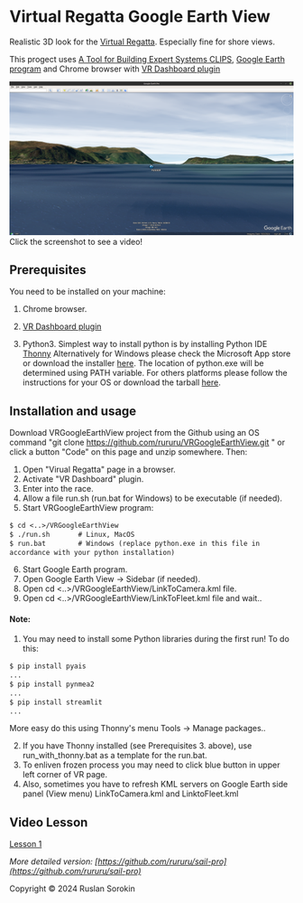 # Virtual Regatta Google Earth View

Realistic 3D look for the [Virtual Regatta](https://www.virtualregatta.com/en/offshore-game/).
Especially fine for shore views.

This progect uses [A Tool for Building Expert Systems CLIPS](https://www.clipsrules.net/), 
[Google Earth program](https://www.google.com/earth/about/versions/#earth-pro) and
Chrome browser with
[VR Dashboard plugin](https://chrome.google.com/webstore/search/VR%20Dashboard)

[![Watch the video](1.png)](https://youtu.be/NUErnVKNLAw)
Click the screenshot to see a video!

## Prerequisites

You need to be installed on your machine:

1. Chrome browser.

2. [VR Dashboard plugin](https://chromewebstore.google.com/search/VR%20Dashboard%20I.T.Y.C.)

3. Python3.
	Simplest way to install python is by installing Python IDE [Thonny](https://thonny.org/)
	Alternatively for Windows please check the Microsoft App store or download the installer [here](https://www.python.org/downloads/windows/).
    The location of python.exe will be determined using PATH variable.
    For others platforms please follow the instructions for your OS or download the tarball [here](https://www.python.org/downloads/).

## Installation and usage

Download VRGoogleEarthView project from the Github using an OS command "git clone https://github.com/rururu/VRGoogleEarthView.git " or click a button "Code" on this page and unzip somewhere. Then:

1. Open "Virual Regatta" page in a browser.
2. Activate "VR Dashboard" plugin.
3. Enter into the race.
4. Allow a file run.sh (run.bat for Windows) to be executable (if needed).
5. Start VRGoogleEarthView program:

```shell
$ cd <..>/VRGoogleEarthView
$ ./run.sh       # Linux, MacOS
$ run.bat        # Windows (replace python.exe in this file in accordance with your python installation)
```
6. Start Google Earth program.
7. Open Google Earth View -> Sidebar (if needed).
8. Open cd <..>/VRGoogleEarthView/LinkToCamera.kml file.
9. Open cd <..>/VRGoogleEarthView/LinkToFleet.kml file and wait..

#### Note:

1. You may need to install some Python libraries during the first run! To do this:

```shell
$ pip install pyais
...
$ pip install pynmea2
...
$ pip install streamlit
...
```
More easy do this using Thonny's menu Tools -> Manage packages..

2. If you have Thonny installed (see Prerequisites 3. above), use run_with_thonny.bat as a template for the run.bat.
3. To enliven frozen process you may need to click blue button in upper left corner of VR page.
4. Also, sometimes you have to refresh KML servers on Google Earth side panel (View menu) LinkToCamera.kml and LinktoFleet.kml

## Video Lesson

[Lesson 1](https://www.youtube.com/watch?v=oOA6aZAwZYQ)

_More detailed version: [https://github.com/rururu/sail-pro](https://github.com/rururu/sail-pro)_

Copyright © 2024 Ruslan Sorokin

